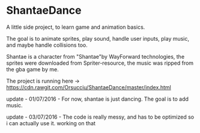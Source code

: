 # ShantaeDance
A little side project, to learn game and animation basics.

The goal is to animate sprites, play sound, handle user inputs, play music, and maybe handle collisions too.

Shantae is a character from "Shantae"by WayForward technologies, the sprites were downloaded from Spriter-resource, the music was ripped 
from the gba game by me.

The project is running here -> https://cdn.rawgit.com/Orsucciu/ShantaeDance/master/index.html

update - 01/07/2016 -
For now, shantae is just dancing. The goal is to add music.

update - 03/07/2016 -
The code is really messy, and has to be optimized so i can actually use it. working on that
